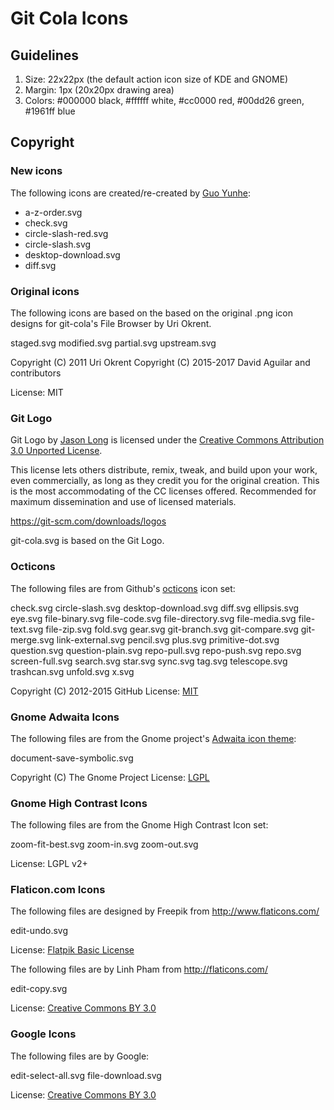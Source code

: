 # Git Cola Icons

## Guidelines

1. Size: 22x22px (the default action icon size of KDE and GNOME)
2. Margin: 1px (20x20px drawing area)
3. Colors: #000000 black, #ffffff white, #cc0000 red, #00dd26 green, #1961ff blue

## Copyright

### New icons

The following icons are created/re-created by [Guo Yunhe](https://guoyunhe.me/):

- a-z-order.svg
- check.svg
- circle-slash-red.svg
- circle-slash.svg
- desktop-download.svg
- diff.svg

### Original icons

The following icons are based on the based on the original .png icon designs
for git-cola's File Browser by Uri Okrent.

staged.svg
modified.svg
partial.svg
upstream.svg

Copyright (C) 2011 Uri Okrent
Copyright (C) 2015-2017 David Aguilar and contributors

License: MIT


### Git Logo

Git Logo by [Jason Long](https://twitter.com/jasonlong) is licensed under the
[Creative Commons Attribution 3.0 Unported License](https://creativecommons.org/licenses/by/3.0/).

This license lets others distribute, remix, tweak, and build upon your work,
even commercially, as long as they credit you for the original creation. This
is the most accommodating of the CC licenses offered. Recommended for maximum
dissemination and use of licensed materials.

https://git-scm.com/downloads/logos

git-cola.svg is based on the Git Logo.


### Octicons

The following files are from Github's
[octicons](https://github.com/github/octicons) icon set:

check.svg
circle-slash.svg
desktop-download.svg
diff.svg
ellipsis.svg
eye.svg
file-binary.svg
file-code.svg
file-directory.svg
file-media.svg
file-text.svg
file-zip.svg
fold.svg
gear.svg
git-branch.svg
git-compare.svg
git-merge.svg
link-external.svg
pencil.svg
plus.svg
primitive-dot.svg
question.svg
question-plain.svg
repo-pull.svg
repo-push.svg
repo.svg
screen-full.svg
search.svg
star.svg
sync.svg
tag.svg
telescope.svg
trashcan.svg
unfold.svg
x.svg

Copyright (C) 2012-2015 GitHub
License: [MIT](http://choosealicense.com/licenses/mit/)

### Gnome Adwaita Icons

The following files are from the Gnome project's
[Adwaita icon theme](https://github.com/GNOME/adwaita-icon-theme):

document-save-symbolic.svg

Copyright (C) The Gnome Project
License: [LGPL](https://github.com/GNOME/adwaita-icon-theme/blob/mainline/COPYING_LGPL)

### Gnome High Contrast Icons

The following files are from the Gnome High Contrast Icon set:

zoom-fit-best.svg
zoom-in.svg
zoom-out.svg

License: LGPL v2+


### Flaticon.com Icons

The following files are designed by Freepik from http://www.flaticons.com/

edit-undo.svg

License: [Flatpik Basic License](http://cdn.flaticon.com/license/license.pdf)


The following files are by Linh Pham from http://flaticons.com/

edit-copy.svg

License: [Creative Commons BY 3.0](http://creativecommons.org/licenses/by/3.0/)


### Google Icons

The following files are by Google:

edit-select-all.svg
file-download.svg

License: [Creative Commons BY 3.0](http://creativecommons.org/licenses/by/3.0/)

